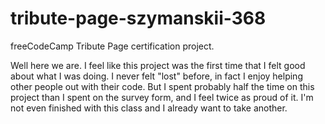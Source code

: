 # tribute-page-szymanskii-368
freeCodeCamp Tribute Page certification project.

Well here we are. I feel like this project was the first time that I felt good about what I was doing. I never felt "lost" before, in fact I enjoy helping other people out with their code. But I spent probably half the time on this project than I spent on the survey form, and I feel twice as proud of it. I'm not even finished with this class and I already want to take another.